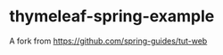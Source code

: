 thymeleaf-spring-example
========================

A fork from https://github.com/spring-guides/tut-web
